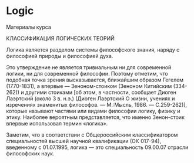 # Logic
Материалы курса

КЛАССИФИКАЦИЯ ЛОГИЧЕСКИХ ТЕОРИЙ

Логика является разделом системы философского знания, наряду с философией природы и философией духа.

Это утверждение не является тривиальным ни для современной логики, ни для современной философии. 
Поэтому отметим, что подобная точка зрения высказывается, ближайшим образом Гегелем (1770-1831), 
а впервые — Зеноном-стоиком (Зеноном Китийским (334-262)) и другими стоиками [об этом, в частности, 
сообщает Диоген Лаэртский (около 3 в. н.э.) (Диоген Лаэртский О жизни, учениях и изречениях знаменитых философов. 
— М.:Мысль, 1986. — С.259-262)], которые называют частями или видами философии логику, физику и этику. 
Наиболее вероятным представляется, что именно Зенон-стоик впервые использовал термин «логика».

Заметим, что в соответствии с Общероссийским классификатором специальностей высшей научной квалификации (ОК 017-94), 
введенному с 01.07.1995, логика — это специальность 09.00.07 отрасли философских наук.
